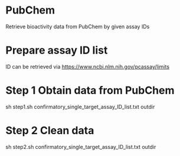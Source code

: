 # PubChem
Retrieve bioactivity data from PubChem by given assay IDs

# Prepare assay ID list
ID can be retrieved via https://www.ncbi.nlm.nih.gov/pcassay/limits

# Step 1 Obtain data from PubChem
sh step1.sh confirmatory_single_target_assay_ID_list.txt outdir

# Step 2 Clean data
sh step2.sh confirmatory_single_target_assay_ID_list.txt outdir
